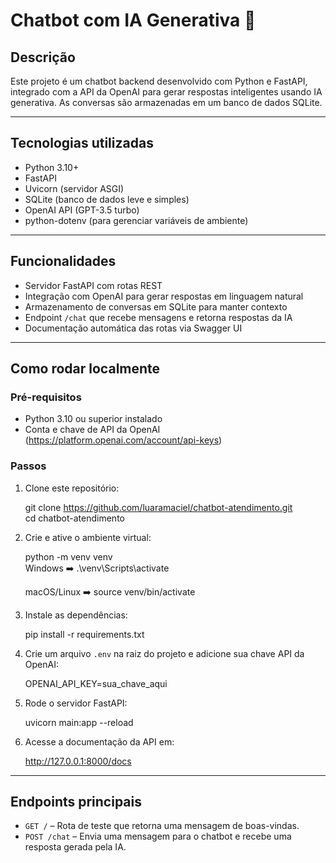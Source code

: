 # Chatbot com IA Generativa :construction:

## Descrição

Este projeto é um chatbot backend desenvolvido com Python e FastAPI, integrado com a API da OpenAI para gerar respostas inteligentes usando IA generativa. As conversas são armazenadas em um banco de dados SQLite.

---

## Tecnologias utilizadas

- Python 3.10+
- FastAPI
- Uvicorn (servidor ASGI)
- SQLite (banco de dados leve e simples)
- OpenAI API (GPT-3.5 turbo)
- python-dotenv (para gerenciar variáveis de ambiente)

---

## Funcionalidades

- Servidor FastAPI com rotas REST
- Integração com OpenAI para gerar respostas em linguagem natural
- Armazenamento de conversas em SQLite para manter contexto
- Endpoint `/chat` que recebe mensagens e retorna respostas da IA
- Documentação automática das rotas via Swagger UI

---

## Como rodar localmente

### Pré-requisitos

- Python 3.10 ou superior instalado
- Conta e chave de API da OpenAI (https://platform.openai.com/account/api-keys)

### Passos

1. Clone este repositório:
   
   git clone https://github.com/luaramaciel/chatbot-atendimento.git  
   cd chatbot-atendimento

2. Crie e ative o ambiente virtual:
   
   python -m venv venv  
   Windows :arrow_right: .\venv\Scripts\activate  

   macOS/Linux :arrow_right: source venv/bin/activate

4. Instale as dependências:
   
   pip install -r requirements.txt

5. Crie um arquivo `.env` na raiz do projeto e adicione sua chave API da OpenAI:
   
   OPENAI_API_KEY=sua_chave_aqui

6. Rode o servidor FastAPI:
   
   uvicorn main:app --reload

7. Acesse a documentação da API em:
   
   http://127.0.0.1:8000/docs

---

## Endpoints principais

- `GET /` – Rota de teste que retorna uma mensagem de boas-vindas.  
- `POST /chat` – Envia uma mensagem para o chatbot e recebe uma resposta gerada pela IA.
